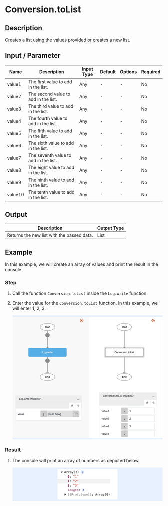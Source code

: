 # Conversion.toList

## Description

Creates a list using the values provided or creates a new list.

## Input / Parameter

| Name | Description | Input Type | Default | Options | Required |
| ------ | ------ | ------ | ------ | ------ | ------ |
| value1 | The first value to add in the list. | Any | - | - | No |
| value2 | The second value to add in the list. | Any | - | - | No |
| value3 | The third value to add in the list. | Any | - | - | No |
| value4 | The fourth value to add in the list. | Any | - | - | No |
| value5 | The fifth value to add in the list. | Any | - | - | No |
| value6 | The sixth value to add in the list. | Any | - | - | No |
| value7 | The seventh value to add in the list. | Any | - | - | No |
| value8 | The eight value to add in the list. | Any | - | - | No |
| value9 | The ninth value to add in the list. | Any | - | - | No |
| value10 | The tenth value to add in the list. | Any | - | - | No |

## Output

| Description | Output Type |
| ------ | ------ |
| Returns the new list with the passed data. | List |

## Example

In this example, we will create an array of values and print the result in the console.

### Step

1. Call the function `Conversion.toList` inside the `Log.write` function.
2. Enter the value for the `Conversion.toList` function. In this example, we will enter 1, 2, 3.

    <div style="display:flex; align-items:center; justify-content:center; background-color: #E7F1FF;">
        <img src="./toList-step-1.png"
        style="width: 100%; padding: 5px;"/>
    </div>

### Result

1. The console will print an array of numbers as depicted below.

    <div style="display:flex; align-items:center; justify-content:center; background-color: #E7F1FF;">
        <img src="./toList-result-1.png"
        style="width: 40%; padding: 5px;"/>
    </div>